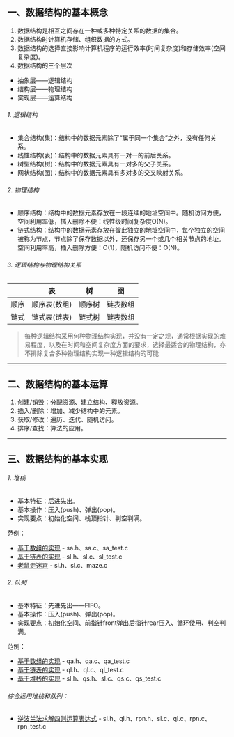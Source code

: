 ## 一、数据结构的基本概念
1. 数据结构是相互之间存在一种或多种特定关系的数据的集合。
2. 数据结构时计算机存储、组织数据的方式。
3. 数据结构的选择直接影响计算机程序的运行效率(时间复杂度)和存储效率(空间复杂度)。
4. 数据结构的三个层次
 - 抽象层——逻辑结构
 - 结构层——物理结构
 - 实现层——运算结构

###### 1. 逻辑结构
-  集合结构(集)：结构中的数据元素除了“属于同一个集合”之外，没有任何关系。
-  线性结构(表)：结构中的数据元素具有一对一的前后关系。
-  树型结构(树)：结构中的数据元素具有一对多的父子关系。
-  网状结构(图)：结构中的数据元素具有多对多的交叉映射关系。

###### 2. 物理结构
- 顺序结构：结构中的数据元素存放在一段连续的地址空间中。随机访问方便，空间利用率低，插入删除不便：线性级时间复杂度O(N)。
- 链式结构：结构中的数据元素存放在彼此独立的地址空间中，每个独立的空间被称为节点，节点除了保存数据以外，还保存另一个或几个相关节点的地址。空间利用率高，插入删除方便：O(1)，随机访问不便：O(N)。

###### 3. 逻辑结构与物理结构关系
|       |      表     |   树   |  图    |
| ----  |:-----------:|:-----:|:-------:|
| 顺序  | 顺序表(数组) | 顺序树 | 链表数组 |
| 链式  | 链式表(链表) | 链式树 | 链表数组 |
>每种逻辑结构采用何种物理结构实现，并没有一定之规，通常根据实现的难易程度，以及在时间和空间复杂度方面的要求，选择最适合的物理结构，亦不排除复合多种物理结构实现一种逻辑结构的可能

***
## 二、数据结构的基本运算
1. 创建/销毁：分配资源、建立结构、释放资源。
2. 插入/删除：增加、减少结构中的元素。
3. 获取/修改：遍历、迭代、随机访问。
4. 排序/查找：算法的应用。
***
## 三、数据结构的基本实现
###### 1. 堆栈
- 基本特征：后进先出。
- 基本操作：压入(push)、弹出(pop)。
- 实现要点：初始化空间、栈顶指针、判空判满。

范例：
- [基于数组的实现](https://github.com/DuffAb/funny_shit/tree/master/DataStructure/Sample/STACK/ImplementByArray) - sa.h、sa.c、sa_test.c
- [基于链表的实现](https://github.com/DuffAb/funny_shit/tree/master/DataStructure/Sample/STACK/ImplementByList) - sl.h、sl.c、sl_test.c
- [老鼠走迷宫](https://github.com/DuffAb/funny_shit/tree/master/DataStructure/Sample/STACK/ImplementByList) - sl.h、sl.c、maze.c

###### 2. 队列
- 基本特征：先进先出——FIFO。
- 基本操作：压入(push)、弹出(pop)。
- 实现要点：初始化空间、前指针front弹出后指针rear压入、循环使用、判空判满。

范例：
- [基于数组的实现](https://github.com/DuffAb/funny_shit/tree/master/DataStructure/Sample/STACK/ImplementByList) - qa.h、qa.c、qa_test.c
- [基于链表的实现](https://github.com/DuffAb/funny_shit/tree/master/DataStructure/Sample/STACK/ImplementByList) - ql.h、ql.c、ql_test.c
- [基于堆栈的实现](https://github.com/DuffAb/funny_shit/tree/master/DataStructure/Sample/STACK/ImplementByList) - sl.h、qs.h、sl.c、qs.c、qs_test.c

###### 综合运用堆栈和队列：
- [逆波兰法求解四则运算表达式](https://github.com/DuffAb/funny_shit/tree/master/DataStructure/Sample/STACK/ImplementByList) - sl.h、ql.h、rpn.h、sl.c、ql.c、rpn.c、rpn_test.c
